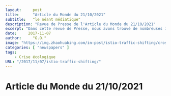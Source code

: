 ```yaml
---
layout:     post
title:      "Article du Monde du 21/10/2021"
subtitle:   "le néant médiatique"
description: "Revue de Presse de l'Article du Monde du 21/10/2021"
excerpt: "Dans cette revue de Presse, nous avons trouvé de nombreuses inexactitudes"
date:     2017-11-07
author:     "G.O."
image: "https://img.zhaohuabing.com/in-post/istio-traffic-shifting/crossroads.png"
categories: [ "newspapers" ]
tags:
    - Crise écologique
URL: "/2017/11/07/istio-traffic-shifting/"
---
```


# Article du Monde du 21/10/2021
